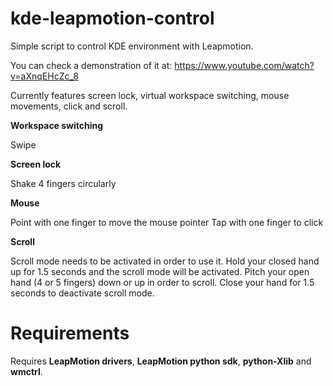 kde-leapmotion-control
======================

Simple script to control KDE environment with Leapmotion.

You can check a demonstration of it at: https://www.youtube.com/watch?v=aXnqEHcZc_8

Currently features screen lock, virtual workspace switching, mouse movements, click and scroll.

**Workspace switching**

Swipe

**Screen lock**

Shake 4 fingers circularly

**Mouse**

Point with one finger to move the mouse pointer
Tap with one finger to click

**Scroll**

Scroll mode needs to be activated in order to use it.
Hold your closed hand up for 1.5 seconds and the scroll mode will be activated.
Pitch your open hand (4 or 5 fingers) down or up in order to scroll.
Close your hand for 1.5 seconds to deactivate scroll mode.


Requirements
============
Requires **LeapMotion drivers**, **LeapMotion python sdk**, **python-Xlib** and **wmctrl**.
